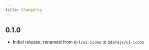 ```yaml
---
title: Changelog
---
```


## 0.1.0

-   Initial release, renamed from `@cl/ui-icons` to `@darajs/ui-icons`
